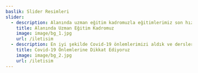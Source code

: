 ```yaml
---
baslik: Slider Resimleri
slider:
  - description: Alanında uzman eğitim kadromuzla eğitimlerimiz son hız devam ediyor.
    title: Alanında Uzman Eğitim Kadromuz
    image: image/bg_1.jpg
    url: /iletisim
  - description: En iyi şekilde Covid-19 önlemlerimizi aldık ve derslerimizi sağlıklı bir ortamda işliyoruz.
    title: Covid-19 Önlemlerine Dikkat Ediyoruz
    image: image/bg_2.jpg
    url: /iletisim
---
```

